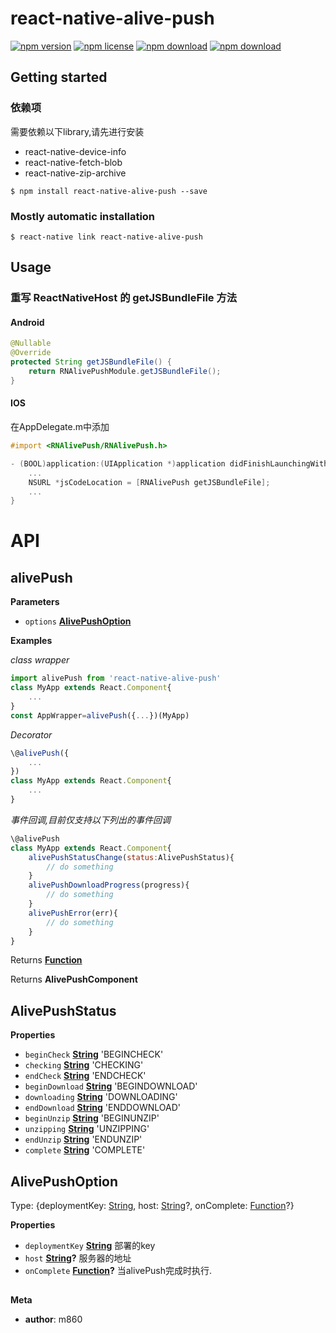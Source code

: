 # react-native-alive-push

<!-- badge -->

[![npm version](https://img.shields.io/npm/v/react-native-alive-push.svg)](https://www.npmjs.com/package/react-native-alive-push)
[![npm license](https://img.shields.io/npm/l/react-native-alive-push.svg)](https://www.npmjs.com/package/react-native-alive-push)
[![npm download](https://img.shields.io/npm/dm/react-native-alive-push.svg)](https://www.npmjs.com/package/react-native-alive-push)
[![npm download](https://img.shields.io/npm/dt/react-native-alive-push.svg)](https://www.npmjs.com/package/react-native-alive-push)

<!-- endbadge -->

## Getting started

### 依赖项

需要依赖以下library,请先进行安装

-   react-native-device-info
-   react-native-fetch-blob
-   react-native-zip-archive

`$ npm install react-native-alive-push --save`

### Mostly automatic installation

`$ react-native link react-native-alive-push`

## Usage

### 重写 ReactNativeHost 的 getJSBundleFile 方法

#### Android

```java
@Nullable
@Override
protected String getJSBundleFile() {
    return RNAlivePushModule.getJSBundleFile();
}
```

#### IOS

在AppDelegate.m中添加 

```objective-c
#import <RNAlivePush/RNAlivePush.h>

- (BOOL)application:(UIApplication *)application didFinishLaunchingWithOptions:(NSDictionary *)launchOptions{
    ...
    NSURL *jsCodeLocation = [RNAlivePush getJSBundleFile];
    ...
} 
```

# API

<!-- Generated by documentation.js. Update this documentation by updating the source code. -->

## alivePush

**Parameters**

-   `options` **[AlivePushOption](#alivepushoption)** 

**Examples**

_class wrapper_

```javascript
import alivePush from 'react-native-alive-push'
class MyApp extends React.Component{
	...
}
const AppWrapper=alivePush({...})(MyApp)
```

_Decorator_

```javascript
\@alivePush({
	...
})
class MyApp extends React.Component{
	...
}
```

_事件回调,目前仅支持以下列出的事件回调_

```javascript
\@alivePush
class MyApp extends React.Component{
    alivePushStatusChange(status:AlivePushStatus){
        // do something
    }
    alivePushDownloadProgress(progress){
        // do something
    }
    alivePushError(err){
        // do something
    }
}
```

Returns **[Function](https://developer.mozilla.org/en-US/docs/Web/JavaScript/Reference/Statements/function)** 

Returns **AlivePushComponent** 

## AlivePushStatus

**Properties**

-   `beginCheck` **[String](https://developer.mozilla.org/en-US/docs/Web/JavaScript/Reference/Global_Objects/String)** 'BEGINCHECK'
-   `checking` **[String](https://developer.mozilla.org/en-US/docs/Web/JavaScript/Reference/Global_Objects/String)** 'CHECKING'
-   `endCheck` **[String](https://developer.mozilla.org/en-US/docs/Web/JavaScript/Reference/Global_Objects/String)** 'ENDCHECK'
-   `beginDownload` **[String](https://developer.mozilla.org/en-US/docs/Web/JavaScript/Reference/Global_Objects/String)** 'BEGINDOWNLOAD'
-   `downloading` **[String](https://developer.mozilla.org/en-US/docs/Web/JavaScript/Reference/Global_Objects/String)** 'DOWNLOADING'
-   `endDownload` **[String](https://developer.mozilla.org/en-US/docs/Web/JavaScript/Reference/Global_Objects/String)** 'ENDDOWNLOAD'
-   `beginUnzip` **[String](https://developer.mozilla.org/en-US/docs/Web/JavaScript/Reference/Global_Objects/String)** 'BEGINUNZIP'
-   `unzipping` **[String](https://developer.mozilla.org/en-US/docs/Web/JavaScript/Reference/Global_Objects/String)** 'UNZIPPING'
-   `endUnzip` **[String](https://developer.mozilla.org/en-US/docs/Web/JavaScript/Reference/Global_Objects/String)** 'ENDUNZIP'
-   `complete` **[String](https://developer.mozilla.org/en-US/docs/Web/JavaScript/Reference/Global_Objects/String)** 'COMPLETE'

## AlivePushOption

Type: {deploymentKey: [String](https://developer.mozilla.org/en-US/docs/Web/JavaScript/Reference/Global_Objects/String), host: [String](https://developer.mozilla.org/en-US/docs/Web/JavaScript/Reference/Global_Objects/String)?, onComplete: [Function](https://developer.mozilla.org/en-US/docs/Web/JavaScript/Reference/Statements/function)?}

**Properties**

-   `deploymentKey` **[String](https://developer.mozilla.org/en-US/docs/Web/JavaScript/Reference/Global_Objects/String)** 部署的key
-   `host` **[String](https://developer.mozilla.org/en-US/docs/Web/JavaScript/Reference/Global_Objects/String)?** 服务器的地址
-   `onComplete` **[Function](https://developer.mozilla.org/en-US/docs/Web/JavaScript/Reference/Statements/function)?** 当alivePush完成时执行.

## 

**Meta**

-   **author**: m860
